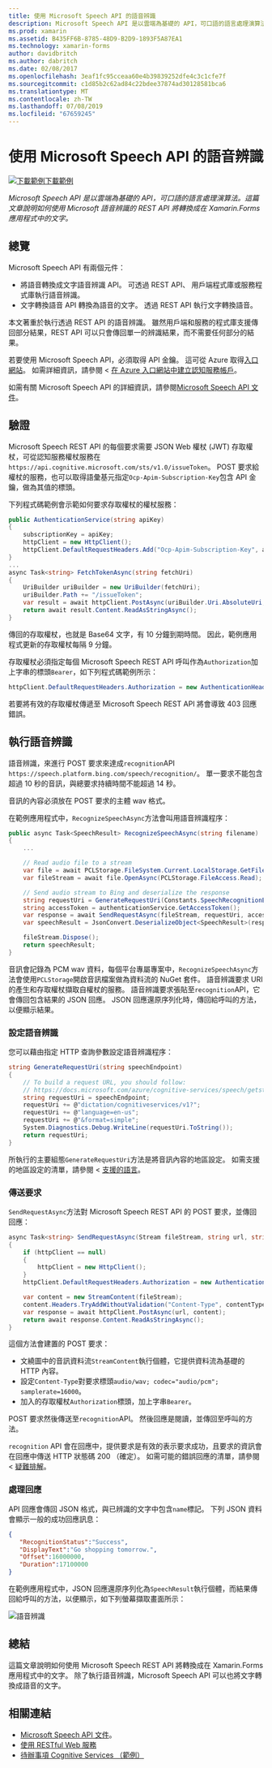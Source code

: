 ```yaml
---
title: 使用 Microsoft Speech API 的語音辨識
description: Microsoft Speech API 是以雲端為基礎的 API，可口語的語言處理演算法。 這篇文章說明如何使用 Microsoft 語音辨識的 REST API 將轉換成在 Xamarin.Forms 應用程式中的文字。
ms.prod: xamarin
ms.assetid: B435FF6B-8785-48D9-B2D9-1893F5A87EA1
ms.technology: xamarin-forms
author: davidbritch
ms.author: dabritch
ms.date: 02/08/2017
ms.openlocfilehash: 3eaf1fc95cceaa60e4b39839252dfe4c3c1cfe7f
ms.sourcegitcommit: c1d85b2c62ad84c22bdee37874ad30128581bca6
ms.translationtype: MT
ms.contentlocale: zh-TW
ms.lasthandoff: 07/08/2019
ms.locfileid: "67659245"
---
```

# <a name="speech-recognition-using-the-microsoft-speech-api"></a>使用 Microsoft Speech API 的語音辨識

[![下載範例](~/media/shared/download.png)下載範例](https://developer.xamarin.com/samples/xamarin-forms/WebServices/TodoCognitiveServices/)

_Microsoft Speech API 是以雲端為基礎的 API，可口語的語言處理演算法。這篇文章說明如何使用 Microsoft 語音辨識的 REST API 將轉換成在 Xamarin.Forms 應用程式中的文字。_

## <a name="overview"></a>總覽

Microsoft Speech API 有兩個元件：

- 將語音轉換成文字語音辨識 API。 可透過 REST API、 用戶端程式庫或服務程式庫執行語音辨識。
- 文字轉換語音 API 轉換為語音的文字。 透過 REST API 執行文字轉換語音。

本文著重於執行透過 REST API 的語音辨識。 雖然用戶端和服務的程式庫支援傳回部分結果，REST API 可以只會傳回單一的辨識結果，而不需要任何部分的結果。

若要使用 Microsoft Speech API，必須取得 API 金鑰。 這可從 Azure 取得[入口網站](https://portal.azure.com/)。 如需詳細資訊，請參閱 <<c0> [ 在 Azure 入口網站中建立認知服務帳戶](/azure/cognitive-services/cognitive-services-apis-create-account)。

如需有關 Microsoft Speech API 的詳細資訊，請參閱[Microsoft Speech API 文件](/azure/cognitive-services/speech/home/)。

## <a name="authentication"></a>驗證

Microsoft Speech REST API 的每個要求需要 JSON Web 權杖 (JWT) 存取權杖，可從認知服務權杖服務在`https://api.cognitive.microsoft.com/sts/v1.0/issueToken`。 POST 要求給權杖的服務，也可以取得語彙基元指定`Ocp-Apim-Subscription-Key`包含 API 金鑰，做為其值的標頭。

下列程式碼範例會示範如何要求存取權杖的權杖服務：

```csharp
public AuthenticationService(string apiKey)
{
    subscriptionKey = apiKey;
    httpClient = new HttpClient();
    httpClient.DefaultRequestHeaders.Add("Ocp-Apim-Subscription-Key", apiKey);
}
...
async Task<string> FetchTokenAsync(string fetchUri)
{
    UriBuilder uriBuilder = new UriBuilder(fetchUri);
    uriBuilder.Path += "/issueToken";
    var result = await httpClient.PostAsync(uriBuilder.Uri.AbsoluteUri, null);
    return await result.Content.ReadAsStringAsync();
}
```

傳回的存取權杖，也就是 Base64 文字，有 10 分鐘到期時間。 因此，範例應用程式更新的存取權杖每隔 9 分鐘。

存取權杖必須指定每個 Microsoft Speech REST API 呼叫作為`Authorization`加上字串的標頭`Bearer`，如下列程式碼範例所示：

```csharp
httpClient.DefaultRequestHeaders.Authorization = new AuthenticationHeaderValue("Bearer", bearerToken);
```

若要將有效的存取權杖傳遞至 Microsoft Speech REST API 將會導致 403 回應錯誤。

## <a name="performing-speech-recognition"></a>執行語音辨識

語音辨識，來進行 POST 要求來達成`recognition`API `https://speech.platform.bing.com/speech/recognition/`。 單一要求不能包含超過 10 秒的音訊，與總要求持續時間不能超過 14 秒。

音訊的內容必須放在 POST 要求的主體 wav 格式。

在範例應用程式中，`RecognizeSpeechAsync`方法會叫用語音辨識程序：

```csharp
public async Task<SpeechResult> RecognizeSpeechAsync(string filename)
{
    ...

    // Read audio file to a stream
    var file = await PCLStorage.FileSystem.Current.LocalStorage.GetFileAsync(filename);
    var fileStream = await file.OpenAsync(PCLStorage.FileAccess.Read);

    // Send audio stream to Bing and deserialize the response
    string requestUri = GenerateRequestUri(Constants.SpeechRecognitionEndpoint);
    string accessToken = authenticationService.GetAccessToken();
    var response = await SendRequestAsync(fileStream, requestUri, accessToken, Constants.AudioContentType);
    var speechResult = JsonConvert.DeserializeObject<SpeechResult>(response);

    fileStream.Dispose();
    return speechResult;
}
```

音訊會記錄為 PCM wav 資料，每個平台專屬專案中，`RecognizeSpeechAsync`方法會使用`PCLStorage`開啟音訊檔案做為資料流的 NuGet 套件。 語音辨識要求 URI 的產生和存取權杖擷取自權杖的服務。 語音辨識要求張貼至`recognition`API，它會傳回包含結果的 JSON 回應。 JSON 回應還原序列化時，傳回給呼叫的方法，以便顯示結果。

### <a name="configuring-speech-recognition"></a>設定語音辨識

您可以藉由指定 HTTP 查詢參數設定語音辨識程序：

```csharp
string GenerateRequestUri(string speechEndpoint)
{
    // To build a request URL, you should follow:
    // https://docs.microsoft.com/azure/cognitive-services/speech/getstarted/getstartedrest
    string requestUri = speechEndpoint;
    requestUri += @"dictation/cognitiveservices/v1?";
    requestUri += @"language=en-us";
    requestUri += @"&format=simple";
    System.Diagnostics.Debug.WriteLine(requestUri.ToString());
    return requestUri;
}
```

所執行的主要組態`GenerateRequestUri`方法是將音訊內容的地區設定。 如需支援的地區設定的清單，請參閱 <<c0> [ 支援的語言](/azure/cognitive-services/speech/api-reference-rest/supportedlanguages/)。

### <a name="sending-the-request"></a>傳送要求

`SendRequestAsync`方法對 Microsoft Speech REST API 的 POST 要求，並傳回回應：

```csharp
async Task<string> SendRequestAsync(Stream fileStream, string url, string bearerToken, string contentType)
{
    if (httpClient == null)
    {
        httpClient = new HttpClient();
    }
    httpClient.DefaultRequestHeaders.Authorization = new AuthenticationHeaderValue("Bearer", bearerToken);

    var content = new StreamContent(fileStream);
    content.Headers.TryAddWithoutValidation("Content-Type", contentType);
    var response = await httpClient.PostAsync(url, content);
    return await response.Content.ReadAsStringAsync();
}
```

這個方法會建置的 POST 要求：

- 文繞圖中的音訊資料流`StreamContent`執行個體，它提供資料流為基礎的 HTTP 內容。
- 設定`Content-Type`對要求標頭`audio/wav; codec="audio/pcm"; samplerate=16000`。
- 加入的存取權杖`Authorization`標頭，加上字串`Bearer`。

POST 要求然後傳送至`recognition`API。 然後回應是閱讀，並傳回至呼叫的方法。

`recognition` API 會在回應中，提供要求是有效的表示要求成功，且要求的資訊會在回應中傳送 HTTP 狀態碼 200 （確定）。 如需可能的錯誤回應的清單，請參閱 <<c0> [ 疑難排解](/azure/cognitive-services/speech/troubleshooting)。

### <a name="processing-the-response"></a>處理回應

API 回應會傳回 JSON 格式，與已辨識的文字中包含`name`標記。 下列 JSON 資料會顯示一般的成功回應訊息：

```json
{  
   "RecognitionStatus":"Success",
   "DisplayText":"Go shopping tomorrow.",
   "Offset":16000000,
   "Duration":17100000
}
```

在範例應用程式中，JSON 回應還原序列化為`SpeechResult`執行個體，而結果傳回給呼叫的方法，以便顯示，如下列螢幕擷取畫面所示：

![](speech-recognition-images/speech-recognition.png "語音辨識")

## <a name="summary"></a>總結

這篇文章說明如何使用 Microsoft Speech REST API 將轉換成在 Xamarin.Forms 應用程式中的文字。 除了執行語音辨識，Microsoft Speech API 可以也將文字轉換成語音的文字。

## <a name="related-links"></a>相關連結

- [Microsoft Speech API 文件](/azure/cognitive-services/speech/home/)。
- [使用 RESTful Web 服務](~/xamarin-forms/data-cloud/web-services/rest.md)
- [待辦事項 Cognitive Services （範例）](https://developer.xamarin.com/samples/xamarin-forms/WebServices/TodoCognitiveServices/)
